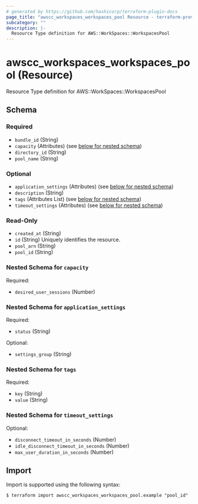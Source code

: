 ```yaml
---
# generated by https://github.com/hashicorp/terraform-plugin-docs
page_title: "awscc_workspaces_workspaces_pool Resource - terraform-provider-awscc"
subcategory: ""
description: |-
  Resource Type definition for AWS::WorkSpaces::WorkspacesPool
---
```


# awscc_workspaces_workspaces_pool (Resource)

Resource Type definition for AWS::WorkSpaces::WorkspacesPool



<!-- schema generated by tfplugindocs -->
## Schema

### Required

- `bundle_id` (String)
- `capacity` (Attributes) (see [below for nested schema](#nestedatt--capacity))
- `directory_id` (String)
- `pool_name` (String)

### Optional

- `application_settings` (Attributes) (see [below for nested schema](#nestedatt--application_settings))
- `description` (String)
- `tags` (Attributes List) (see [below for nested schema](#nestedatt--tags))
- `timeout_settings` (Attributes) (see [below for nested schema](#nestedatt--timeout_settings))

### Read-Only

- `created_at` (String)
- `id` (String) Uniquely identifies the resource.
- `pool_arn` (String)
- `pool_id` (String)

<a id="nestedatt--capacity"></a>
### Nested Schema for `capacity`

Required:

- `desired_user_sessions` (Number)


<a id="nestedatt--application_settings"></a>
### Nested Schema for `application_settings`

Required:

- `status` (String)

Optional:

- `settings_group` (String)


<a id="nestedatt--tags"></a>
### Nested Schema for `tags`

Required:

- `key` (String)
- `value` (String)


<a id="nestedatt--timeout_settings"></a>
### Nested Schema for `timeout_settings`

Optional:

- `disconnect_timeout_in_seconds` (Number)
- `idle_disconnect_timeout_in_seconds` (Number)
- `max_user_duration_in_seconds` (Number)

## Import

Import is supported using the following syntax:

```shell
$ terraform import awscc_workspaces_workspaces_pool.example "pool_id"
```
